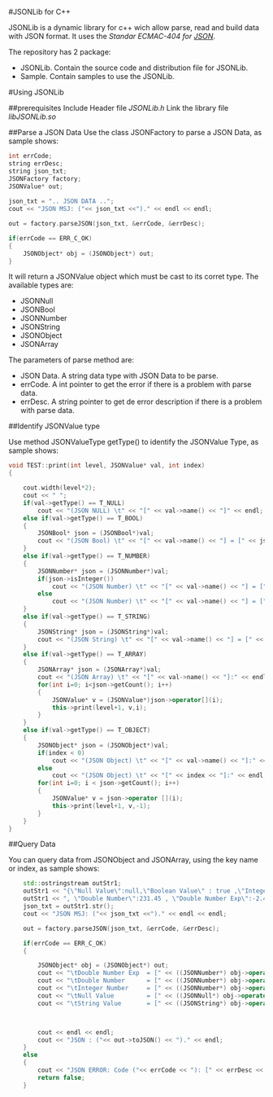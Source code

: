 #JSONLib for C++

JSONLib is a dynamic library for c++ wich allow parse, read and build data with JSON format. It uses the *Standar ECMAC-404 for [JSON](http://www.json.org/)*.

The repository has 2 package:
- JSONLib. Contain the source code and distribution file for JSONLib.
- Sample. Contain samples to use the JSONLib.

#Using JSONLib

##prerequisites
Include Header file *JSONLib.h*
Link the library file *libJSONLib.so*

##Parse a JSON Data
Use the class JSONFactory to parse a JSON Data, as sample shows:

```C++
int errCode;
string errDesc;
string json_txt;
JSONFactory factory;
JSONValue* out;
	
json_txt = ".. JSON DATA ..";
cout << "JSON MSJ: ("<< json_txt <<")." << endl << endl;

out = factory.parseJSON(json_txt, &errCode, &errDesc);

if(errCode == ERR_C_OK)
{
	JSONObject* obj = (JSONObject*) out;
}
```
It will return a JSONValue object which must be cast to its corret type. The available types are:

- JSONNull
- JSONBool
- JSONNumber
- JSONString
- JSONObject
- JSONArray

The parameters of parse method are:

- JSON Data. A string data type with JSON Data to be parse.
- errCode. A int pointer to get the error if there is a problem with parse data.
- errDesc. A string pointer to get de error description if there is a problem with parse data.

##Identify JSONValue type

Use method JSONValueType getType() to identify the JSONValue Type, as sample shows:

```C++
void TEST::print(int level, JSONValue* val, int index)
{

	cout.width(level*2);
	cout << " ";
	if(val->getType() == T_NULL)
		cout << "(JSON NULL) \t" << "[" << val->name() << "]" << endl;
	else if(val->getType() == T_BOOL)
	{
		JSONBool* json = (JSONBool*)val;
		cout << "(JSON Bool) \t" << "[" << val->name() << "] = [" << json->value() << "]" << endl;
	}
	else if(val->getType() == T_NUMBER)
	{
		JSONNumber* json = (JSONNumber*)val;
		if(json->isInteger())
			cout << "(JSON Number) \t" << "[" << val->name() << "] = [" << json->intValue() << "]" << endl;
		else
			cout << "(JSON Number) \t" << "[" << val->name() << "] = [" << json->dlbValue() << "]" << endl;
	}
	else if(val->getType() == T_STRING)
	{
		JSONString* json = (JSONString*)val;
		cout << "(JSON String) \t" << "[" << val->name() << "] = [" << json->value() << "]" << endl;
	}
	else if(val->getType() == T_ARRAY)
	{
		JSONArray* json = (JSONArray*)val;
		cout << "(JSON Array) \t" << "[" << val->name() << "]:" << endl;
		for(int i=0; i<json->getCount(); i++)
		{
			JSONValue* v = (JSONValue*)json->operator[](i);
			this->print(level+1, v,i);
		}
	}
	else if(val->getType() == T_OBJECT)
	{
		JSONObject* json = (JSONObject*)val;
		if(index < 0)
			cout << "(JSON Object) \t" << "[" << val->name() << "]:" << endl;
		else
			cout << "(JSON Object) \t" << "[" << index << "]:" << endl;
		for(int i=0; i < json->getCount(); i++)
		{
			JSONValue* v = json->operator [](i);
			this->print(level+1, v,-1);
		}
	}
}
```
##Query Data

You can query data from JSONObject and JSONArray, using the key name or index, as sample shows:

```C++
	std::ostringstream outStr1;
	outStr1 << "{\"Null Value\":null,\"Boolean Value\" : true ,\"Integer Number\": 12  " << endl;
	outStr1 << ", \"Double Number\":231.45 , \"Double Number Exp\":-2.45E-22,\"String Value\":\"My String\" }" << endl;
	json_txt = outStr1.str();
	cout << "JSON MSJ: ("<< json_txt <<")." << endl << endl;

	out = factory.parseJSON(json_txt, &errCode, &errDesc);

	if(errCode == ERR_C_OK)
	{

		JSONObject* obj = (JSONObject*) out;
		cout << "\tDouble Number Exp  = [" << ((JSONNumber*) obj->operator []("Double Number Exp"))->dlbValue() << "]" << endl;
		cout << "\tDouble Number      = [" << ((JSONNumber*) obj->operator []("Double Number"))->dlbValue() << "]" << endl;
		cout << "\tInteger Number     = [" << ((JSONNumber*) obj->operator []("Integer Number"))->intValue() << "]" << endl;
		cout << "\tNull Value         = [" << ((JSONNull*) obj->operator []("Null Value"))->toJSONValue() << "]" << endl;
		cout << "\tString Value       = [" << ((JSONString*) obj->operator []("String Value"))->value() << "]" << endl;



		cout << endl << endl;
		cout << "JSON : ("<< out->toJSON() << ")." << endl;
	}
	else
	{
		cout << "JSON ERROR: Code ("<< errCode << "): [" << errDesc << "]" << endl;
		return false;
	}
	
```


